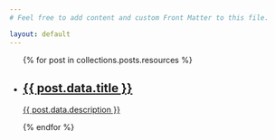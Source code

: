 ```yaml
---
# Feel free to add content and custom Front Matter to this file.

layout: default
---
```


<ul class="flex flex-wrap gap-4">
  {% for post in collections.posts.resources %}
   <li class="max-w-full border rounded-md border-1 border-color-white sm:max-w-xs list-item">
      <a class="flex flex-col gap-4 overflow-hidden rounded-md bg-dark-purple-300 " href="{{ post.relative_url }}">
        <div class="w-full bg-center bg-cover stylized aspect-square " style="background-image: url('images/{{post.data.img}}')"></div>
        <div class="flex flex-col justify-center gap-4 p-4">
          <h2 class="text-xl font-bold">
            {{ post.data.title }}
          </h2>
          <p class="text-balance line-clamp-2 "> {{ post.data.description }}</p>
        </div>
      </a>
    </li>
    
  {% endfor %}
</ul>
